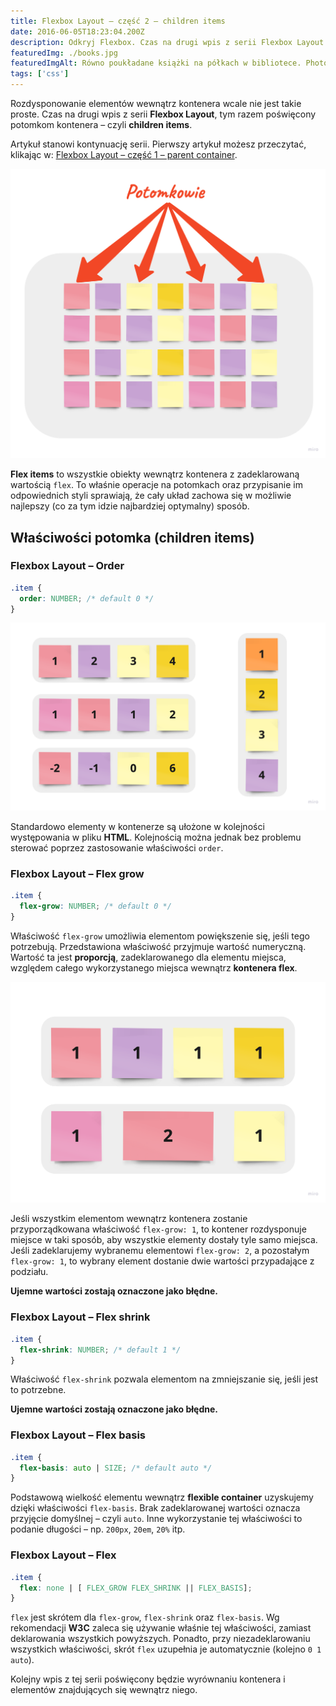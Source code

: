 ```yaml
---
title: Flexbox Layout – część 2 – children items
date: 2016-06-05T18:23:04.200Z
description: Odkryj Flexbox. Czas na drugi wpis z serii Flexbox Layout. Tym razem skupimy się na potomkach kontenera – czyli children items. Odkryj właściwości takie jak `order`, `flex-grow`, `flex-shrink`, `flex-basis` oraz `flex`. Ten artykuł pomoże ci zrozumieć, jak skutecznie zarządzać rozmieszczeniem i przestrzenią dla elementów wewnątrz kontenera.
featuredImg: ./books.jpg
featuredImgAlt: Równo poukładane książki na półkach w bibliotece. Photo by Eilis Garvey on Unsplash.
tags: ['css']
---
```


Rozdysponowanie elementów wewnątrz kontenera wcale nie jest takie proste. Czas na drugi wpis z serii **Flexbox Layout**, tym razem poświęcony potomkom kontenera – czyli **children items**.

Artykuł stanowi kontynuację serii. Pierwszy artykuł możesz przeczytać, klikając w: [Flexbox Layout – część 1 – parent container](/flexbox-layout-czesc-1-parent-container/).

![Flex children - kontener nadrzędny z kontenerami w środku. Czerwony tekst 'Potomkowie', z którego wychodzą cztery czerwone strzałki skierowane na kontenery w środku.](./flex-children.png)

**Flex items** to wszystkie obiekty wewnątrz kontenera z zadeklarowaną wartością `flex`. To właśnie operacje na potomkach oraz przypisanie im odpowiednich styli sprawiają, że cały układ zachowa się w możliwie najlepszy (co za tym idzie najbardziej optymalny) sposób.

## Właściwości potomka (children items)

### Flexbox Layout – Order

```css
.item {
  order: NUMBER; /* default 0 */
}
```

![Flex order - przedstawiona została kolejność kontenerów flexbox: (1, 2, 3, 4), (1, 1, 1, 2), (-2, -1, 0, 6), (1, 2, 3, 4).](./flex-order.png)

Standardowo elementy w kontenerze są ułożone w kolejności występowania w pliku **HTML**. Kolejnością można jednak bez problemu sterować poprzez zastosowanie właściwości `order`.

### Flexbox Layout – Flex grow

```css
.item {
  flex-grow: NUMBER; /* default 0 */
}
```

Właściwość `flex-grow` umożliwia elementom powiększenie się, jeśli tego potrzebują. Przedstawiona właściwość przyjmuje wartość numeryczną. Wartość ta jest **proporcją**, zadeklarowanego dla elementu miejsca, względem całego wykorzystanego miejsca wewnątrz **kontenera flex**.

![Flex grow - przedstawiona została szerokość kontenerów flexbox. W pierwszym rzędzie kontenery mają taką samą szerokość (1). W drugim rzędzie jeden kontener jest dwa razy szerszy (2) niż pozostałe (1).](./flex-grow.png)

Jeśli wszystkim elementom wewnątrz kontenera zostanie przyporządkowana właściwość `flex-grow: 1`, to kontener rozdysponuje miejsce w taki sposób, aby wszystkie elementy dostały tyle samo miejsca. Jeśli zadeklarujemy wybranemu elementowi `flex-grow: 2`, a pozostałym `flex-grow: 1`, to wybrany element dostanie dwie wartości przypadające z podziału.

**Ujemne wartości zostają oznaczone jako błędne.**

### Flexbox Layout – Flex shrink

```css
.item {
  flex-shrink: NUMBER; /* default 1 */
}
```

Właściwość `flex-shrink` pozwala elementom na zmniejszanie się, jeśli jest to potrzebne.

**Ujemne wartości zostają oznaczone jako błędne.**

### Flexbox Layout – Flex basis

```css
.item {
  flex-basis: auto | SIZE; /* default auto */
}
```

Podstawową wielkość elementu wewnątrz **flexible container** uzyskujemy dzięki właściwości `flex-basis`. Brak zadeklarowanej wartości oznacza przyjęcie domyślnej – czyli `auto`. Inne wykorzystanie tej właściwości to podanie długości – np. `200px`, `20em`, `20%` itp.

### Flexbox Layout – Flex

```css
.item {
  flex: none | [ FLEX_GROW FLEX_SHRINK || FLEX_BASIS];
}
```

`flex` jest skrótem dla `flex-grow`, `flex-shrink` oraz `flex-basis`. Wg rekomendacji **W3C** zaleca się używanie właśnie tej właściwości, zamiast deklarowania wszystkich powyższych. Ponadto, przy niezadeklarowaniu wszystkich właściwości, skrót `flex` uzupełnia je automatycznie (kolejno `0 1 auto`).

Kolejny wpis z tej serii poświęcony będzie wyrównaniu kontenera i elementów znajdujących się wewnątrz niego.

